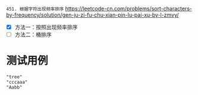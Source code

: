
`451. 根据字符出现频率排序` https://leetcode-cn.com/problems/sort-characters-by-frequency/solution/gen-ju-zi-fu-chu-xian-pin-lu-pai-xu-by-l-zmvy/
- [x] 方法一：按照出现频率排序
- [ ] 方法二：桶排序

# 测试用例

```
"tree"
"cccaaa"
"Aabb"
```
